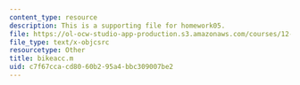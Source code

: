 ```yaml
---
content_type: resource
description: This is a supporting file for homework05.
file: https://ol-ocw-studio-app-production.s3.amazonaws.com/courses/12-010-computational-methods-of-scientific-programming-fall-2011/c7f67ccacd8060b295a4bbc309007be2_bikeacc.m
file_type: text/x-objcsrc
resourcetype: Other
title: bikeacc.m
uid: c7f67cca-cd80-60b2-95a4-bbc309007be2
---
```

